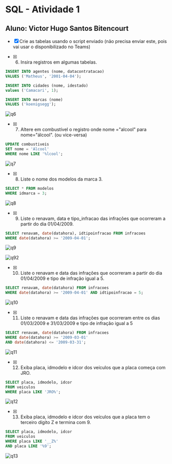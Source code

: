 # SQL - Atividade 1
## Aluno: Victor Hugo Santos Bitencourt

- [x] Crie as tabelas usando o script enviado (não precisa enviar este, pois vai usar o disponibilizado no Teams)

- [x] 6) Insira registros em algumas tabelas.

```sql
INSERT INTO agentes (nome, datacontratacao) 
VALUES ('Matheus', '2001-04-04');

INSERT INTO cidades (nome, idestado) 
values ('Camacari', 1);

INSERT INTO marcas (nome) 
VALUES ('koenigsegg');
```

![q6](./q6.png)

- [x] 7) Altere em combustível o registro onde nome ="alcool" para nome="álcool". (ou vice-versa) 

```sql
UPDATE combustiveis 
SET nome = 'Alcool' 
WHERE nome LIKE '%lcool';
```

![q7](./q7.png)

- [x] 8) Liste o nome dos modelos da marca 3.

```sql
SELECT * FROM modelos 
WHERE idmarca = 3;
```

![q8](./q8.png)

- [x] 9) Liste o renavam, data e tipo_infracao das infrações que ocorreram a partir do dia 01/04/2009. 

```sql
SELECT renavam, date(datahora), idtipoinfracao FROM infracoes 
WHERE date(datahora) >= '2009-04-01';
```

![q9](./q9-1.png)

![q92](./q9-2.png)

- [x] 10) Liste o renavam e data das infrações que ocorreram a partir do dia 01/04/2009 e tipo de infração igual a 5. 

```sql
SELECT renavam, date(datahora) FROM infracoes 
WHERE date(datahora) >= '2009-04-01' AND idtipoinfracao = 5;
```

![q10](./q10.png)

- [x] 11) Liste o renavam e data das infrações que ocorreram entre os dias 01/03/2009 e 31/03/2009 e tipo de infração igual a 5 

```sql
SELECT renavam, date(datahora) FROM infracoes 
WHERE date(datahora) >= '2009-03-01' 
AND date(datahora) <= '2009-03-31';
```

![q11](./q11.png)

- [x] 12) Exiba placa, idmodelo e idcor dos veículos que a placa começa com JRO. 

```sql
SELECT placa, idmodelo, idcor 
FROM veiculos 
WHERE placa LIKE 'JRO%';
```

![q12](./q12.png)

- [x] 13) Exiba placa, idmodelo e idcor dos veículos que a placa tem o terceiro dígito Z e termina com 9. 

```sql
SELECT placa, idmodelo, idcor 
FROM veiculos 
WHERE placa LIKE '__Z%' 
AND placa LIKE '%9';
```

![q13](./q13.png)
